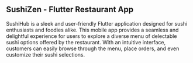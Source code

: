 ## SushiZen - Flutter Restaurant App

SushiHub is a sleek and user-friendly Flutter application designed for sushi enthusiasts and foodies alike. This mobile app provides a seamless and delightful experience for users to explore a diverse menu of delectable sushi options offered by the restaurant. 
With an intuitive interface, customers can easily browse through the menu, place orders, and even customize their sushi selections.
